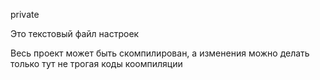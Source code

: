 private

Это текстовый файл настроек

Весь проект может быть скомпилирован, а изменения можно делать только тут не трогая коды коомпиляции
